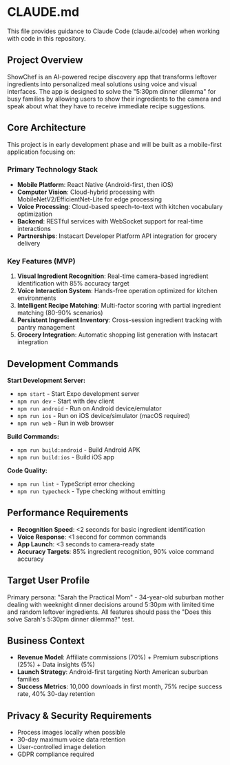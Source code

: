 # CLAUDE.md

This file provides guidance to Claude Code (claude.ai/code) when working with code in this repository.

## Project Overview

ShowChef is an AI-powered recipe discovery app that transforms leftover ingredients into personalized meal solutions using voice and visual interfaces. The app is designed to solve the "5:30pm dinner dilemma" for busy families by allowing users to show their ingredients to the camera and speak about what they have to receive immediate recipe suggestions.

## Core Architecture

This project is in early development phase and will be built as a mobile-first application focusing on:

### Primary Technology Stack
- **Mobile Platform**: React Native (Android-first, then iOS)
- **Computer Vision**: Cloud-hybrid processing with MobileNetV2/EfficientNet-Lite for edge processing
- **Voice Processing**: Cloud-based speech-to-text with kitchen vocabulary optimization
- **Backend**: RESTful services with WebSocket support for real-time interactions
- **Partnerships**: Instacart Developer Platform API integration for grocery delivery

### Key Features (MVP)
1. **Visual Ingredient Recognition**: Real-time camera-based ingredient identification with 85% accuracy target
2. **Voice Interaction System**: Hands-free operation optimized for kitchen environments
3. **Intelligent Recipe Matching**: Multi-factor scoring with partial ingredient matching (80-90% scenarios)
4. **Persistent Ingredient Inventory**: Cross-session ingredient tracking with pantry management
5. **Grocery Integration**: Automatic shopping list generation with Instacart integration

## Development Commands

**Start Development Server:**
- `npm start` - Start Expo development server
- `npm run dev` - Start with dev client
- `npm run android` - Run on Android device/emulator
- `npm run ios` - Run on iOS device/simulator (macOS required)
- `npm run web` - Run in web browser

**Build Commands:**
- `npm run build:android` - Build Android APK
- `npm run build:ios` - Build iOS app

**Code Quality:**
- `npm run lint` - TypeScript error checking
- `npm run typecheck` - Type checking without emitting

## Performance Requirements

- **Recognition Speed**: <2 seconds for basic ingredient identification
- **Voice Response**: <1 second for common commands  
- **App Launch**: <3 seconds to camera-ready state
- **Accuracy Targets**: 85% ingredient recognition, 90% voice command accuracy

## Target User Profile

Primary persona: "Sarah the Practical Mom" - 34-year-old suburban mother dealing with weeknight dinner decisions around 5:30pm with limited time and random leftover ingredients. All features should pass the "Does this solve Sarah's 5:30pm dinner dilemma?" test.

## Business Context

- **Revenue Model**: Affiliate commissions (70%) + Premium subscriptions (25%) + Data insights (5%)
- **Launch Strategy**: Android-first targeting North American suburban families
- **Success Metrics**: 10,000 downloads in first month, 75% recipe success rate, 40% 30-day retention

## Privacy & Security Requirements

- Process images locally when possible
- 30-day maximum voice data retention
- User-controlled image deletion
- GDPR compliance required